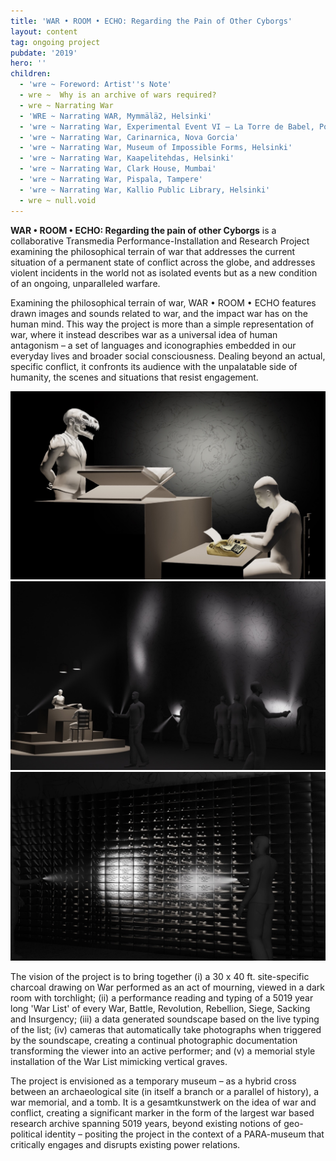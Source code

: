 ```yaml
---
title: 'WAR • ROOM • ECHO: Regarding the Pain of Other Cyborgs'
layout: content
tag: ongoing project
pubdate: '2019'
hero: ''
children:
  - 'wre ~ Foreword: Artist''s Note'
  - wre ~  Why is an archive of wars required?
  - wre ~ Narrating War
  - 'WRE ~ Narrating WAR, Mymmälä2, Helsinki'
  - 'wre ~ Narrating War, Experimental Event VI – La Torre de Babel, Pori'
  - 'wre ~ Narrating War, Carinarnica, Nova Gorcia'
  - 'wre ~ Narrating War, Museum of Impossible Forms, Helsinki'
  - 'wre ~ Narrating War, Kaapelitehdas, Helsinki'
  - 'wre ~ Narrating War, Clark House, Mumbai'
  - 'wre ~ Narrating War, Pispala, Tampere'
  - 'wre ~ Narrating War, Kallio Public Library, Helsinki'
  - wre ~ null.void
---
```

**WAR • ROOM • ECHO: Regarding the pain of other Cyborgs** is a collaborative Transmedia Performance-Installation and Research Project examining the philosophical terrain of war that addresses the current situation of a permanent state of conflict across the globe, and addresses violent incidents in the world not as isolated events but as a new condition of an ongoing, unparalleled warfare.

Examining the philosophical terrain of war, WAR • ROOM • ECHO features drawn images and sounds related to war, and the impact war has on the human mind. This way the project is more than a simple representation of war, where it instead describes war as a universal idea of human antagonism – a set of languages and iconographies embedded in our everyday lives and broader social consciousness. Dealing beyond an actual, specific conflict, it confronts its audience with the unpalatable side of humanity, the scenes and situations that resist engagement.


![3D rendered visualisation, (L to R): (i) Performer 1 reading from WAR LIST CODEX placed on table (ii) Site-specific drawing in the background that is viewable through torchlight (iii) Performer 2 typing the dictation from the WAR LIST CODEX  (iv) Typewriter rigged to a proprietary software, where each key is connected to a sound generating a soundscape based on the typed text,‘WAR • ROOM • ECHO – Regarding the Pain of Other Cyborgs'](/assets/img/ali-akbar-mehta_simulated-view-of-performance_wre-proposal.jpg)
![3D rendered visualisation, The installation is conceived to be in a 'dark room' and viewed through torchlight, ‘WAR • ROOM • ECHO – Regarding the Pain of Other Cyborgs'](/assets/img/ali-akbar-mehta_simulated-view-of-installation_wre-proposal.jpg)
![3D rendered visualisation, The installation partly comprises of a memorial wall mimicking vertical graves, ‘WAR • ROOM • ECHO – Regarding the Pain of Other Cyborgs'](/assets/img/ali-akbar-mehta_simulated-view-of-memorial-wall_wre-proposal.jpg)


The vision of the project is to bring together (i) a 30 x 40 ft. site-specific charcoal drawing on War performed as an act of mourning, viewed in a dark room with torchlight; (ii) a performance reading and typing of a 5019 year long 'War List' of every War, Battle, Revolution, Rebellion, Siege, Sacking and Insurgency; (iii) a data generated soundscape based on the live typing of the list; (iv) cameras that automatically take photographs when triggered by the soundscape, creating a continual photographic documentation transforming the viewer into an active performer; and (v) a memorial style installation of the War List mimicking vertical graves.

The project is envisioned as a temporary museum – as a hybrid cross between an archaeological site (in itself a branch or a parallel of history), a war memorial, and a tomb. It is a gesamtkunstwerk on the idea of war and conflict, creating a significant marker in the form of the largest war based research archive spanning 5019 years, beyond existing notions of geo-political identity – positing the project in the context of a PARA-museum that critically engages and disrupts existing power relations.
